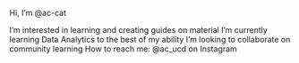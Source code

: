Hi, I’m @ac-cat

I’m interested in learning and creating guides on material
I’m currently learning Data Analytics to the best of my ability
I’m looking to collaborate on community learning
How to reach me: @ac_ucd on Instagram

<!---
ac-cat/ac-cat is a ✨ special ✨ repository because its `README.md` (this file) appears on your GitHub profile.
You can click the Preview link to take a look at your changes.
--->
